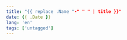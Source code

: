 ```yaml
---
title: "{{ replace .Name "-" " " | title }}"
date: {{ .Date }}
lang: 'en'
tags: ['untagged']
---
```

